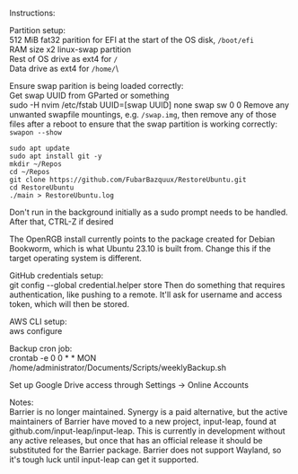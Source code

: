 Instructions:

Partition setup:\
512 MiB fat32 parition for EFI at the start of the OS disk, `/boot/efi`\
RAM size x2 linux-swap partition\
Rest of OS drive as ext4 for `/`\
Data drive as ext4 for `/home/`\

Ensure swap parition is being loaded correctly:\
Get swap UUID from GParted or something\
    sudo -H nvim /etc/fstab
    UUID=[swap UUID]	none	swap	sw	0	0
Remove any unwanted swapfile mountings, e.g. `/swap.img`, then remove any of those files after a reboot to ensure that the swap partition is working correctly: `swapon --show`

    sudo apt update
    sudo apt install git -y
    mkdir ~/Repos
    cd ~/Repos
    git clone https://github.com/FubarBazquux/RestoreUbuntu.git
    cd RestoreUbuntu
    ./main > RestoreUbuntu.log

Don't run in the background initially as a sudo prompt needs to be handled. After that, CTRL-Z if desired

The OpenRGB install currently points to the package created for Debian Bookworm, which is what Ubuntu 23.10 is built from. Change this if the target operating system is different.

GitHub credentials setup:\
    git config --global credential.helper store
Then do something that requires authentication, like pushing to a remote. It'll ask for username and access token, which will then be stored.

AWS CLI setup:\
    aws configure

Backup cron job:\
    crontab -e
    0 0 * * MON /home/administrator/Documents/Scripts/weeklyBackup.sh

Set up Google Drive access through Settings -> Online Accounts

Notes:\
Barrier is no longer maintained. Synergy is a paid alternative, but the active maintainers of Barrier have moved to a new project, input-leap, found at github.com/input-leap/input-leap. This is currently in development without any active releases, but once that has an official release it should be substituted for the Barrier package. Barrier does not support Wayland, so it's tough luck until input-leap can get it supported.
